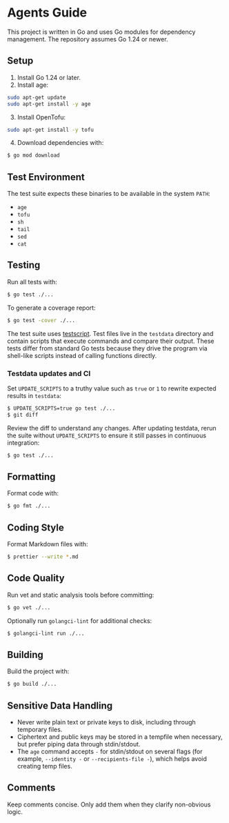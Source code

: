 # Agents Guide

This project is written in Go and uses Go modules for dependency management. The repository assumes Go 1.24 or newer.

## Setup

1. Install Go 1.24 or later.
2. Install age:

```sh
sudo apt-get update
sudo apt-get install -y age
```

3. Install OpenTofu:

```sh
sudo apt-get install -y tofu
```

4. Download dependencies with:

```sh
$ go mod download
```

## Test Environment

The test suite expects these binaries to be available in the system `PATH`:

- `age`
- `tofu`
- `sh`
- `tail`
- `sed`
- `cat`

## Testing

Run all tests with:

```sh
$ go test ./...
```

To generate a coverage report:

```sh
$ go test -cover ./...
```

The test suite uses [testscript](https://pkg.go.dev/github.com/rogpeppe/go-internal/testscript). Test files live in the `testdata` directory and contain scripts that execute commands and compare their output. These tests differ from standard Go tests because they drive the program via shell-like scripts instead of calling functions directly.

### Testdata updates and CI

Set `UPDATE_SCRIPTS` to a truthy value such as `true` or `1` to rewrite expected results in `testdata`:

```sh
$ UPDATE_SCRIPTS=true go test ./...
$ git diff
```

Review the diff to understand any changes. After updating testdata, rerun the suite without `UPDATE_SCRIPTS` to ensure it still passes in continuous integration:

```sh
$ go test ./...
```

## Formatting

Format code with:

```sh
$ go fmt ./...
```

## Coding Style

Format Markdown files with:

```sh
$ prettier --write *.md
```

## Code Quality

Run vet and static analysis tools before committing:

```sh
$ go vet ./...
```

Optionally run `golangci-lint` for additional checks:

```sh
$ golangci-lint run ./...
```

## Building

Build the project with:

```sh
$ go build ./...
```

## Sensitive Data Handling

- Never write plain text or private keys to disk, including through temporary files.
- Ciphertext and public keys may be stored in a tempfile when necessary, but prefer piping data through stdin/stdout.
- The `age` command accepts `-` for stdin/stdout on several flags (for example, `--identity -` or `--recipients-file -`), which helps avoid creating temp files.

## Comments

Keep comments concise. Only add them when they clarify non-obvious logic.
